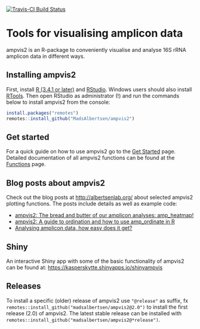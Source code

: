 
[![Travis-CI Build Status](https://travis-ci.org/MadsAlbertsen/ampvis2.svg?branch=master)](https://travis-ci.org/MadsAlbertsen/ampvis2)

Tools for visualising amplicon data
===================================

ampvis2 is an R-package to conveniently visualise and analyse 16S rRNA amplicon data in different ways.

Installing ampvis2
------------------

First, install [R (3.4.1 or later)](https://mirrors.dotsrc.org/cran/) and [RStudio](https://www.rstudio.com/products/rstudio/download/#download). Windows users should also install [RTools](https://mirrors.dotsrc.org/cran/bin/windows/Rtools/). Then open RStudio as administrator (!) and run the commands below to install ampvis2 from the console:

``` r
install.packages("remotes")
remotes::install_github("MadsAlbertsen/ampvis2")
```

Get started
-----------

For a quick guide on how to use ampvis2 go to the [Get Started](https://madsalbertsen.github.io/ampvis2/articles/ampvis2.html) page. Detailed documentation of all ampvis2 functions can be found at the [Functions](https://madsalbertsen.github.io/ampvis2/reference/index.html) page.

Blog posts about ampvis2
------------------------

Check out the blog posts at <http://albertsenlab.org/> about selected ampvis2 plotting functions. The posts include details as well as example code:

-   [ampvis2: The bread and butter of our amplicon analyses: amp\_heatmap!](http://albertsenlab.org/ampvis2-heatmap/)
-   [ampvis2: A guide to ordination and how to use amp\_ordinate in R](http://albertsenlab.org/ampvis2-ordination/)
-   [Analysing amplicon data, how easy does it get?](http://albertsenlab.org/shinyampvis/)

Shiny
-----

An interactive Shiny app with some of the basic functionality of ampvis2 can be found at: <https://kasperskytte.shinyapps.io/shinyampvis>

Releases
--------

To install a specific (older) release of ampvis2 use `"@release"` as suffix, fx `remotes::install_github("madsalbertsen/ampvis2@2.0")` to install the first release (2.0) of ampvis2. The latest stable release can be installed with `remotes::install_github("madsalbertsen/ampvis2@*release")`.
